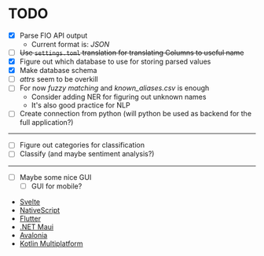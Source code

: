 # TODO

- [X] Parse FIO API output
  - Current format is: _JSON_
- [ ] ~~Use `settings.toml` translation for translating Columns to useful name~~
- [x] Figure out which database to use for storing parsed values
- [x] Make database schema
- [ ] _attrs_ seem to be overkill
- [ ] For now _fuzzy matching_ and _known_aliases.csv_ is enough
  - Consider adding NER for figuring out unknown names
  - It's also good practice for NLP
- [ ] Create connection from python (will python be used as backend for the full application?)
---
- [ ] Figure out categories for classification
- [ ] Classify (and maybe sentiment analysis?)
---
- [ ] Maybe some nice GUI
  - [ ] GUI for mobile?
- [Svelte](https://svelte.dev)
- [NativeScript](https://nativescript.org)
- [Flutter](https://flutter.dev)
- [.NET Maui](https://dotnet.microsoft.com/en-us/apps/maui)
- [Avalonia](https://avaloniaui.net)
- [Kotlin Multiplatform](https://kotlinlang.org/docs/multiplatform.html)